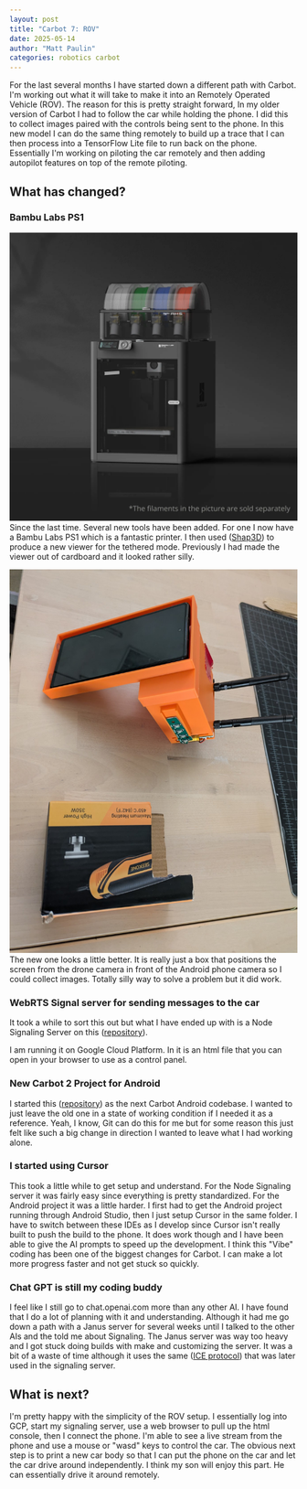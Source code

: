 ```yaml
---
layout: post
title: "Carbot 7: ROV"
date: 2025-05-14
author: "Matt Paulin"
categories: robotics carbot
---
```


For the last several months I have started down a different path with Carbot. I'm working out what it will take to make it into an Remotely Operated Vehicle (ROV). The reason for this is pretty straight forward, In my older version of Carbot I had to follow the car while holding the phone.  I did this to collect images paired with the controls being sent to the phone.  In this new model I can do the same thing remotely to build up a trace that I can then process into a TensorFlow Lite file to run back on the phone.  Essentially I'm working on piloting the car remotely and then adding autopilot features on top of the remote piloting.

## What has changed?

### Bambu Labs PS1
![Bambu Labs PS1](/assets/images/Carbot7/bambulabs-ps1.png)  
Since the last time. Several new tools have been added.  For one I now have a Bambu Labs PS1 which is a fantastic printer.  I then used ([Shap3D](https://www.shapr3d.com/)) to produce a new viewer for the tethered mode.  Previously I had made the viewer out of cardboard and it looked rather silly.


![New Viewer](/assets/images/Carbot7/newviewer.jpg)  
The new one looks a little better. It is really just a box that positions the screen from the drone camera in front of the Android phone camera so I could collect images. Totally silly way to solve a problem but it did work.

### WebRTS Signal server for sending messages to the car
It took a while to sort this out but what I have ended up with is a Node Signaling Server on this ([repository](https://github.com/Carbot-Dev/carbot2-signalling-server)).

I am running it on Google Cloud Platform.  In it is an html file that you can open in your browser to use as a control panel.

### New Carbot 2 Project for Android
I started this ([repository](https://github.com/Carbot-Dev/carbot-android-2)) as the next Carbot Android codebase.  I wanted to just leave the old one in a state of working condition if I needed it as a reference.  Yeah, I know, Git can do this for me but for some reason this just felt like such a big change in direction I wanted to leave what I had working alone.  

### I started using Cursor
This took a little while to get setup and understand.  For the Node Signaling server it was fairly easy since everything is pretty standardized.  For the Android project it was a little harder.  I first had to get the Android project running through Android Studio, then I just setup Cursor in the same folder.  I have to switch between these IDEs as I develop since Cursor isn't really built to push the build to the phone.  It does work though and I have been able to give the AI prompts to speed up the development.   I think this "Vibe" coding has been one of the biggest changes for Carbot.  I can make a lot more progress faster and not get stuck so quickly.  

### Chat GPT is still my coding buddy
I feel like I still go to chat.openai.com more than any other AI.  I have found that I do a lot of planning with it and understanding.  Although it had me go down a path with a Janus server for several weeks until I talked to the other AIs and the told me about Signaling. The Janus server was way too heavy and I got stuck doing builds with make and customizing the server.  It was a bit of a waste of time although it uses the same ([ICE protocol](https://en.wikipedia.org/wiki/Interactive_Connectivity_Establishment)) that was later used in the signaling server.  


## What is next?
I'm pretty happy with the simplicity of the ROV setup.  I essentially log into GCP, start my signaling server, use a web browser to pull up the html console, then I connect the phone.  I'm able to see a live stream from the phone and use a mouse or "wasd" keys to control the car.  The obvious next step is to print a new car body so that I can put the phone on the car and let the car drive around independently.  I think my son will enjoy this part.  He can essentially drive it around remotely.
